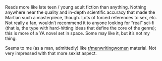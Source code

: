 Reads more like late teen / young adult fiction than anything. Nothing anywhere near the quality and in-depth scientific accuracy that made the Martian such a masterpiece, though. Lots of forced references to sex, etc. Not really a fan, wouldn’t recommend it to anyone looking for “real” sci-fi (that is, the type with hard-hitting ideas that define the core of the genre); this is more of a YA novel set in space. Some may like it, but it’s not my thing.

Seems to me (as a man, admittedly) like [r/menwritingwomen](https://reddit.com/r/menwritingwomen) material. Not very impressed with that more sexist aspect.
